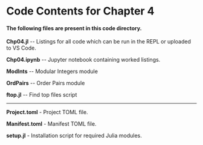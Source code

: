 # Code Contents for Chapter 4

#### The following files are present in this code directory.

**Chp04.jl** -- Listings for all code which can be run in the REPL or uploaded to VS Code.

**Chp04.ipynb** -- Jupyter notebook containing worked listings.

**ModInts** -- Modular Integers module

**OrdPairs** -- Order Pairs module

**ftop.jl** -- Find top files script

---

**Project.toml** - Project TOML file.

**Manifest.toml** - Manifest TOML file.

**setup.jl** - Installation script for required Julia modules.


